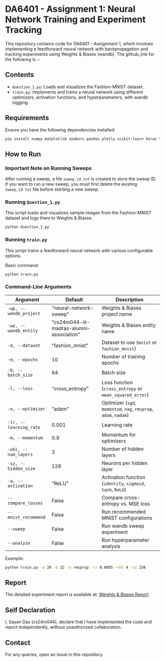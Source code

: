 # DA6401 - Assignment 1: Neural Network Training and Experiment Tracking

This repository contains code for DA6401 - Assignment 1, which involves implementing a feedforward neural network with backpropagation and tracking experiments using Weights & Biases (wandb). The github_link for the following is :-

## Contents
- `Question_1.py`: Loads and visualizes the Fashion-MNIST dataset.
- `train.py`: Implements and trains a neural network using different optimizers, activation functions, and hyperparameters, with wandb logging.

## Requirements

Ensure you have the following dependencies installed:

```bash
pip install numpy matplotlib seaborn pandas plotly scikit-learn keras tensorflow wandb
```

## How to Run

### Important Note on Running Sweeps
After running a sweep, a file `sweep_id.txt` is created to store the sweep ID. If you want to run a new sweep, you must first delete the existing `sweep_id.txt` file before starting a new sweep.


### Running `Question_1.py`

This script loads and visualizes sample images from the Fashion-MNIST dataset and logs them to Weights & Biases.

```bash
python Question_1.py
```

### Running `train.py`

This script trains a feedforward neural network with various configurable options.

Basic command:

```bash
python train.py
```

### Command-Line Arguments

| Argument | Default | Description |
|----------|---------|-------------|
| `-wp, --wandb_project` | "neural-network-sweep" | Weights & Biases project name |
| `-we, --wandb_entity` | "cs24m044-iit-madras-alumni-association" | Weights & Biases entity name |
| `-d, --dataset` | "fashion_mnist" | Dataset to use (`mnist` or `fashion_mnist`) |
| `-e, --epochs` | 10 | Number of training epochs |
| `-b, --batch_size` | 64 | Batch size |
| `-l, --loss` | "cross_entropy" | Loss function (`cross_entropy` or `mean_squared_error`) |
| `-o, --optimizer` | "adam" | Optimizer (`sgd`, `momentum`, `nag`, `rmsprop`, `adam`, `nadam`) |
| `-lr, --learning_rate` | 0.001 | Learning rate |
| `-m, --momentum` | 0.9 | Momentum for optimizers |
| `-nhl, --num_layers` | 3 | Number of hidden layers |
| `-sz, --hidden_size` | 128 | Neurons per hidden layer |
| `-a, --activation` | "ReLU" | Activation function (`identity`, `sigmoid`, `tanh`, `ReLU`) |
| `--compare_losses` | False | Compare cross-entropy vs. MSE loss |
| `--mnist_recommend` | False | Run recommended MNIST configurations |
| `--sweep` | False | Run wandb sweep experiment |
| `--analyze` | False | Run hyperparameter analysis |

Example:

```bash
python train.py -e 20 -b 32 -o rmsprop -lr 0.0005 -nhl 4 -sz 256
```

## Report

The detailed experiment report is available at:
[Weights & Biases Report](https://api.wandb.ai/links/cs24m044-iit-madras-alumni-association/vzk6r03m)


## Self Declaration
I, Sayan Das (cs24m044), declare that I have implemented the code and report independently, without unauthorized collaboration.

## Contact
For any queries, open an issue in this repository.

